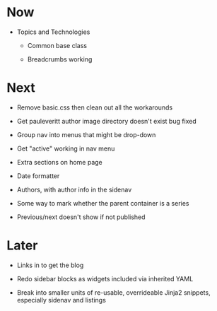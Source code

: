 # Now

- Topics and Technologies

    - Common base class
    
    - Breadcrumbs working

# Next

- Remove basic.css then clean out all the workarounds

- Get pauleveritt author image directory doesn't exist bug fixed

- Group nav into menus that might be drop-down

- Get "active" working in nav menu

- Extra sections on home page

- Date formatter

- Authors, with author info in the sidenav

- Some way to mark whether the parent container is a series

- Previous/next doesn't show if not published

# Later

- Links in <head> to get the blog

- Redo sidebar blocks as widgets included via inherited YAML

- Break into smaller units of re-usable, overrideable Jinja2 snippets, 
  especially sidenav and listings

